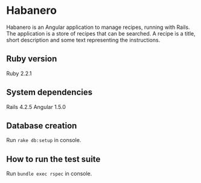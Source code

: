 # Habanero

Habanero is an Angular application to manage recipes, running with Rails.
The application is a store of recipes that can be searched.
A recipe is a title, short description and some text representing the instructions.

## Ruby version

Ruby 2.2.1

## System dependencies

Rails 4.2.5
Angular 1.5.0

## Database creation

Run `rake db:setup` in console.

## How to run the test suite

Run `bundle exec rspec` in console.
